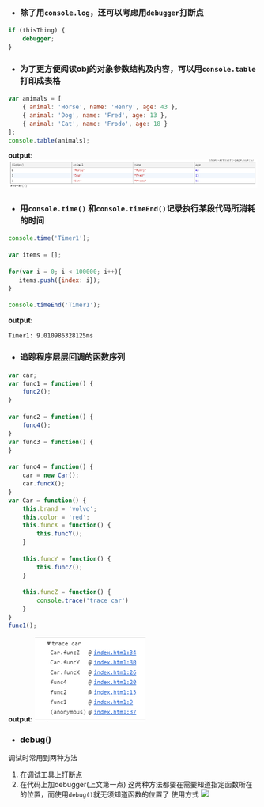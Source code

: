 - ### 除了用```console.log```，还可以考虑用```debugger```打断点
```js
if (thisThing) {
    debugger;
}
```

- ### 为了更方便阅读obj的对象参数结构及内容，可以用```console.table```打印成表格
```js
var animals = [
    { animal: 'Horse', name: 'Henry', age: 43 },
    { animal: 'Dog', name: 'Fred', age: 13 },
    { animal: 'Cat', name: 'Frodo', age: 18 }
];
console.table(animals);
```
**output:**
![](https://github.com/cxiling/nodejs/blob/master/imgs/O%5BW_ZM%24QWR~M_2PN80AEXWA.png)

- ### 用```console.time()``` 和```console.timeEnd()```记录执行某段代码所消耗的时间
```js
console.time('Timer1');
 
var items = [];
 
for(var i = 0; i < 100000; i++){
   items.push({index: i});
}
 
console.timeEnd('Timer1');
```
**output:**
```
Timer1: 9.010986328125ms
```

- ### 追踪程序层层回调的函数序列
```js
var car;
var func1 = function() {
    func2();
}

var func2 = function() {
    func4();
}
var func3 = function() {
}

var func4 = function() {
    car = new Car();
    car.funcX();
}
var Car = function() {
    this.brand = 'volvo';
    this.color = 'red';
    this.funcX = function() {
        this.funcY();
    }

    this.funcY = function() {
        this.funcZ();
    }

    this.funcZ = function() {
        console.trace('trace car')
    }
}
func1();
```
**output:**
![](https://github.com/cxiling/nodejs/blob/master/imgs/UUMB%5BYPZECQK%7D%40%60W9G3J5EX.png)

- ### debug()
调试时常用到两种方法
1. 在调试工具上打断点
2. 在代码上加debugger(上文第一点)
这两种方法都要在需要知道指定函数所在的位置，而使用```debug()```就无须知道函数的位置了
使用方式
![]('https://github.com/cxiling/nodejs/blob/master/imgs/O%5BW_ZM%24QWR~M_2PN80AEXWA.png')
